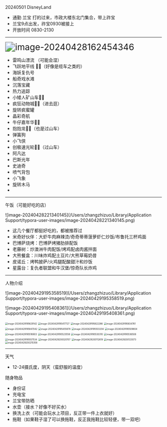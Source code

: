 20240501 DisneyLand

- 通勤 兰宝 打的过来，市政大楼东北门集合，带上祚宝
- 兰宝9点出发，祚宝0930被接上
- 开放时间 0830-2130



-----





<img src="/Users/zhangzhizuo/Library/Application Support/typora-user-images/image-20240428162454346.png" alt="image-20240428162454346" style="zoom:200%;" />

- 雷鸣山漂流 （可能会湿）
- 飞跃地平线 🌟🌟（好像是缆车之类的）
- 海妖复仇号
- 船奇戏水滩
- 沉落宝藏 
- 热力追踪
- 小矮人矿山车🌟🌟
- 疯狂动物城🌟🌟（进去逛）
- 旋转疯蜜罐
- 晶彩奇航
- 牛仔嘉年华🌟🌟
- 抱抱龙🌟🌟（也是过山车）
- 弹簧狗
- 小飞侠
- 创极速光轮🌟🌟（过山车）
- 阿凡达
- 巴斯光年
- 史迪奇
- 喷气背包
- 小飞象
- 旋转木马
- 

---

午饭（可能好吃的店）

![image-20240428221340145](/Users/zhangzhizuo/Library/Application Support/typora-user-images/image-20240428221340145.png)



- 这几个餐厅都挺好吃的，都被推荐过
- 米奇好伙伴：大虾牛肉麻辣烫/奇奇蒂蒂菠萝虾仁炒饭/布鲁托三杯鸡面
- 巴博萨烧烤：巴博萨烤猪肋排配饭
- 老藤树：炒澳洲牛肉配饭/烤鸡配卤肉酱拌面
- 大熊餐盒：川味炸鸡配土豆片/大熊草莓奶昔
- 皮诺丘：烤鸭披萨/火鸡腿配酸甜汁和炒饭
- 星露台：复仇者联盟和牛汉堡/惊奇队长炸鸡

---

人物介绍



![image-20240429195358519](/Users/zhangzhizuo/Library/Application Support/typora-user-images/image-20240429195358519.png)

![image-20240429195408361](/Users/zhangzhizuo/Library/Application Support/typora-user-images/image-20240429195408361.png)

<img src="/Users/zhangzhizuo/Library/Application Support/typora-user-images/image-20240429195629142.png" alt="image-20240429195629142" style="zoom:50%;" />

<img src="/Users/zhangzhizuo/Library/Application Support/typora-user-images/image-20240429195417727.png" alt="image-20240429195417727" style="zoom:50%;" />

<img src="/Users/zhangzhizuo/Library/Application Support/typora-user-images/image-20240429195822266.png" alt="image-20240429195822266" style="zoom:50%;" />

<img src="/Users/zhangzhizuo/Library/Application Support/typora-user-images/image-20240429195834761.png" alt="image-20240429195834761" style="zoom:50%;" />

<img src="/Users/zhangzhizuo/Library/Application Support/typora-user-images/image-20240429195847042.png" alt="image-20240429195847042" style="zoom:50%;" />



<img src="/Users/zhangzhizuo/Library/Application Support/typora-user-images/image-20240429195455878.png" alt="image-20240429195455878" style="zoom:50%;" />

<img src="/Users/zhangzhizuo/Library/Application Support/typora-user-images/image-20240429195503204.png" alt="image-20240429195503204" style="zoom:50%;" />

<img src="/Users/zhangzhizuo/Library/Application Support/typora-user-images/image-20240429195509804.png" alt="image-20240429195509804" style="zoom:50%;" />

<img src="/Users/zhangzhizuo/Library/Application Support/typora-user-images/image-20240429195516903.png" alt="image-20240429195516903" style="zoom:50%;" />

<img src="/Users/zhangzhizuo/Library/Application Support/typora-user-images/image-20240429195523558.png" alt="image-20240429195523558" style="zoom:50%;" />

<img src="/Users/zhangzhizuo/Library/Application Support/typora-user-images/image-20240429195530310.png" alt="image-20240429195530310" style="zoom:50%;" />

<img src="/Users/zhangzhizuo/Library/Application Support/typora-user-images/image-20240429195536508.png" alt="image-20240429195536508" style="zoom:50%;" />

<img src="/Users/zhangzhizuo/Library/Application Support/typora-user-images/image-20240429195557534.png" alt="image-20240429195557534" style="zoom:50%;" />

<img src="/Users/zhangzhizuo/Library/Application Support/typora-user-images/image-20240429200020157.png" alt="image-20240429200020157" style="zoom:50%;" />

<img src="/Users/zhangzhizuo/Library/Application Support/typora-user-images/image-20240429200112619.png" alt="image-20240429200112619" style="zoom:50%;" />

<img src="/Users/zhangzhizuo/Library/Application Support/typora-user-images/image-20240429200123073.png" alt="image-20240429200123073" style="zoom:50%;" />

<img src="/Users/zhangzhizuo/Library/Application Support/typora-user-images/image-20240429200215358.png" alt="image-20240429200215358" style="zoom:50%;" />



---

天气

- 12-24摄氏度，阴天（蛮舒服的温度）

随身物品

- 身份证
- 充电宝
- 兰宝带防晒
- 水壶（接水？好像不好买水）
- 换洗上衣（可能会玩水上项目，反正带一件上衣就好）
- 拖鞋（如果鞋子湿了可以换拖鞋，反正我拖鞋比较轻便，带一双吧）